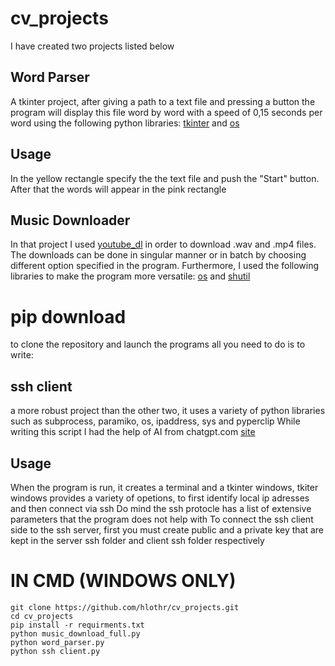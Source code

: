 ﻿# cv_projects
I have created two projects listed below
## Word Parser
A tkinter project, after giving a path to a text file and pressing a button the program will display this file word by word with a speed of 0,15 seconds per word using the following python libraries: [tkinter](https://docs.python.org/3/library/tk.html) and [os](https://docs.python.org/3/library/os.html)
## Usage
In the yellow rectangle specify the the text file and push the "Start" button. After that the words will appear in the pink rectangle
## Music Downloader
In that project I used [youtube_dl](https://github.com/ytdl-org/youtube-dl/blob/master/README.md) in order to download .wav and .mp4 files. The downloads can be done in singular manner or in batch by choosing different option specified in the program. Furthermore, I used the
following libraries to make the program more versatile: [os](https://docs.python.org/3/library/os.html) and [shutil](https://docs.python.org/3/library/shutil.html)
# pip download
to clone the repository and launch the programs all you need to do is to write:


## ssh client
a more robust project than the other two, it uses a variety of python libraries such as subprocess, paramiko, os, ipaddress, sys and pyperclip
While writing this script I had the help of AI from chatgpt.com [site](https://chatgpt.com/)
## Usage
When the program is run, it creates a terminal and a tkinter windows, tkiter windows provides a variety of opetions, to first identify local ip adresses and then connect via ssh
Do mind the ssh protocle has a list of extensive parameters that the program does not help with
To connect the ssh client side to the ssh server, first you must create public and a private key that are kept in the server ssh folder and client ssh folder respectively
# IN CMD (WINDOWS ONLY)
```
git clone https://github.com/hlothr/cv_projects.git
cd cv_projects
pip install -r requirments.txt
python music_download_full.py
python word_parser.py
python ssh client.py
```
